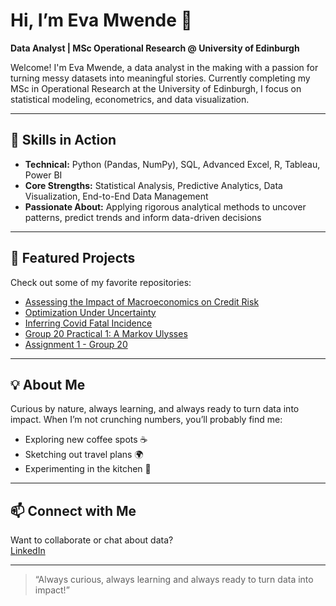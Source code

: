 # Hi, I’m Eva Mwende 👋

**Data Analyst | MSc Operational Research @ University of Edinburgh**

Welcome! I'm Eva Mwende, a data analyst in the making with a passion for turning messy datasets into meaningful stories. Currently completing my MSc in Operational Research at the University of Edinburgh, I focus on statistical modeling, econometrics, and data visualization.

---

## 🚀 Skills in Action

- **Technical:** Python (Pandas, NumPy), SQL, Advanced Excel, R, Tableau, Power BI
- **Core Strengths:** Statistical Analysis, Predictive Analytics, Data Visualization, End-to-End Data Management
- **Passionate About:** Applying rigorous analytical methods to uncover patterns, predict trends and inform data-driven decisions

---

## 🌟 Featured Projects

Check out some of my favorite repositories:

- [Assessing the Impact of Macroeconomics on Credit Risk](https://github.com/evamwende/Assessing-the-Impact-of-Macroeconomics-on-Credit-Risk)
- [Optimization Under Uncertainty](https://github.com/evamwende/Optimization-Under-Uncertinity)
- [Inferring Covid Fatal Incidence](https://github.com/evamwende/Inferring-Covid-Fatal-Incidence)
- [Group 20 Practical 1: A Markov Ulysses](https://github.com/evamwende/Group-20_Practical-1_A_Markov_Ulysses)
- [Assignment 1 - Group 20](https://github.com/evamwende/Assignment-1---Group-20)

---

## 💡 About Me

Curious by nature, always learning, and always ready to turn data into impact. When I’m not crunching numbers, you’ll probably find me:

- Exploring new coffee spots ☕
- Sketching out travel plans 🌍
- Experimenting in the kitchen 🥘

---

## 📫 Connect with Me

Want to collaborate or chat about data?  
[LinkedIn](https://www.linkedin.com/in/eva-mwende-634906198)

---

> “Always curious, always learning and always ready to turn data into impact!”
